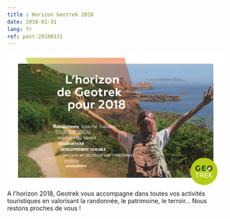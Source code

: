 ```yaml
---
title : Horizon Geotrek 2018
date: 2018-01-31
lang: fr
ref: post-20180131
---
```

<img src="/assets/img/2018-02-12-Geotrek-voeux-2018.png">
A l'horizon 2018, Geotrek vous accompagne dans toutes vos activités touristiques en valorisant la randonnée, le patrimoine, le terroir...
Nous restons proches de vous !
